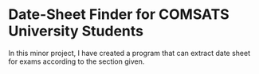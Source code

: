 
# Date-Sheet Finder for COMSATS University Students

In this minor project, I have created a program that can extract date sheet for exams according to the section given.

